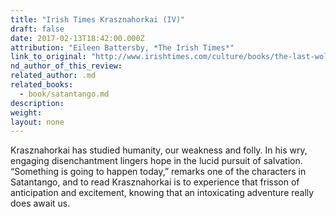 ```yaml
---
title: "Irish Times Krasznahorkai (IV)"
draft: false
date: 2017-02-13T18:42:00.000Z
attribution: "Eileen Battersby, *The Irish Times*"
link_to_original: "http://www.irishtimes.com/culture/books/the-last-wolf-review-an-intoxicating-adventure-1.2958085"
nd_author_of_this_review:
related_author: .md
related_books:
  - book/satantango.md
description:
weight:
layout: none
---
```

Krasznahorkai has studied humanity, our weakness and folly. In his wry, engaging disenchantment lingers hope in the lucid pursuit of salvation. “Something is going to happen today,” remarks one of the characters in Satantango, and to read Krasznahorkai is to experience that frisson of anticipation and excitement, knowing that an intoxicating adventure really does await us.

